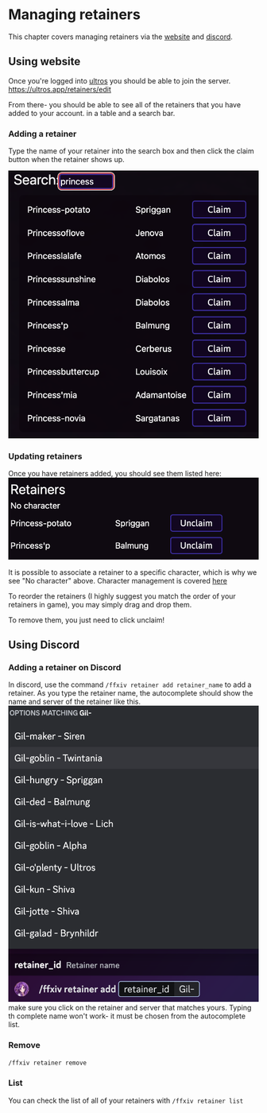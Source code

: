 # Managing retainers

This chapter covers managing retainers via the [website](#using-website) and [discord](#using-discord).

## Using website
Once you're logged into [ultros](https://ultros.app/retainers/edit) you should be able to join the server.
https://ultros.app/retainers/edit

From there- you should be able to see all of the retainers that you have added to your account. in a table and a search bar.

### Adding a retainer

Type the name of your retainer into the search box and then click the claim button when the retainer shows up.

![searching for a retainer](./edit_retainers_search.png)


### Updating retainers
Once you have retainers added, you should see them listed here:
![retainers](./edit_retainers_view.png)

It is possible to associate a retainer to a specific character, which is why we see "No character" above. Character management is covered [here](../characters/character.md)

To reorder the retainers (I highly suggest you match the order of your retainers in game), you may simply drag and drop them.

To remove them, you just need to click unclaim!

## Using Discord

### Adding a retainer on Discord

In discord, use the command
`/ffxiv retainer add retainer_name` to add a retainer. As you type the retainer name, the autocomplete should show the name and server of the retainer like this.
![auto complete example](./discord_retainer_add.png)
make sure you click on the retainer and server that matches yours. Typing th complete name won't work- it must be chosen from the autocomplete list.

### Remove

`/ffxiv retainer remove`

### List

You can check the list of all of your retainers with
`/ffxiv retainer list`